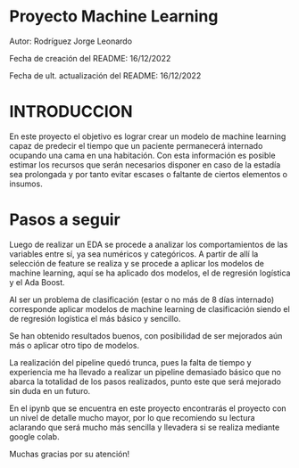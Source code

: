 # Proyecto Machine Learning 

Autor: Rodríguez Jorge Leonardo

Fecha de creación del README: 16/12/2022

Fecha de ult. actualización del README: 16/12/2022


# INTRODUCCION

En este proyecto el objetivo es lograr crear un modelo de machine learning capaz de predecir el tiempo que un paciente permanecerá internado ocupando una cama en una habitación. Con esta información es posible estimar los recursos que serán necesarios disponer en caso de la estadía sea prolongada y por tanto evitar escases o faltante de ciertos elementos o insumos.

# Pasos a seguir

Luego de realizar un EDA se procede a analizar los comportamientos de las variables entre sí, ya sea numéricos y categóricos. A partir de allí la selección de feature se realiza y se procede a aplicar los modelos de machine learning, aquí se ha aplicado dos modelos, el de regresión logística y el Ada Boost. 

Al ser un problema de clasificación (estar o no más de 8 días internado) corresponde aplicar modelos de machine learning de clasificación siendo el de regresión logística el más básico y sencillo. 

Se han obtenido resultados buenos, con posibilidad de ser mejorados aún más o aplicar otro tipo de modelos. 

La realización del pipeline quedó trunca, pues la falta de tiempo y experiencia me ha llevado a realizar un pipeline demasiado básico que no abarca la totalidad de los pasos realizados, punto este que será mejorado sin duda en un futuro.

En el ipynb que se encuentra en este proyecto encontrarás el proyecto con un nivel de detalle mucho mayor, por lo que recomiendo su lectura aclarando que será mucho más sencilla y llevadera si se realiza mediante google colab.

Muchas gracias por su atención!
